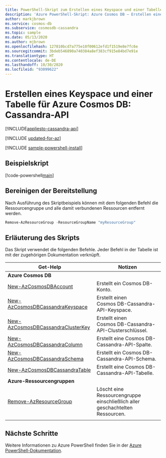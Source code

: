 ```yaml
---
title: PowerShell-Skript zum Erstellen eines Keyspace und einer Tabelle für die Azure Cosmos DB-Cassandra-API
description: 'Azure PowerShell-Skript: Azure Cosmos DB – Erstellen eines Keyspace und einer Tabelle für die Cassandra-API'
author: markjbrown
ms.service: cosmos-db
ms.subservice: cosmosdb-cassandra
ms.topic: sample
ms.date: 05/13/2020
ms.author: mjbrown
ms.openlocfilehash: 127810bcd7a775e10f00612efd1f1519e8e7fc6e
ms.sourcegitcommit: 3bdeb546890a740384a8ef383cf915e84bd7e91e
ms.translationtype: HT
ms.contentlocale: de-DE
ms.lasthandoff: 10/30/2020
ms.locfileid: "93099622"
---
```

# <a name="create-a-keyspace-and-table-for-azure-cosmos-db---cassandra-api"></a>Erstellen eines Keyspace und einer Tabelle für Azure Cosmos DB: Cassandra-API
[!INCLUDE[appliesto-cassandra-api](../../../includes/appliesto-cassandra-api.md)]

[!INCLUDE [updated-for-az](../../../../../includes/updated-for-az.md)]

[!INCLUDE [sample-powershell-install](../../../../../includes/sample-powershell-install-no-ssh.md)]

## <a name="sample-script"></a>Beispielskript

[!code-powershell[main](../../../../../powershell_scripts/cosmosdb/cassandra/ps-cassandra-create.ps1 "Create a keyspace and table for Cassandra API")]

## <a name="clean-up-deployment"></a>Bereinigen der Bereitstellung

Nach Ausführung des Skriptbeispiels können mit dem folgenden Befehl die Ressourcengruppe und alle damit verbundenen Ressourcen entfernt werden.

```powershell
Remove-AzResourceGroup -ResourceGroupName "myResourceGroup"
```

## <a name="script-explanation"></a>Erläuterung des Skripts

Das Skript verwendet die folgenden Befehle. Jeder Befehl in der Tabelle ist mit der zugehörigen Dokumentation verknüpft.

| Get-Help | Notizen |
|---|---|
|**Azure Cosmos DB**| |
| [New-AzCosmosDBAccount](/powershell/module/az.cosmosdb/new-azcosmosdbaccount) | Erstellt ein Cosmos DB-Konto. |
| [New-AzCosmosDBCassandraKeyspace](/powershell/module/az.cosmosdb/new-azcosmosdbcassandrakeyspace) | Erstellt einen Cosmos DB-Cassandra-API-Keyspace. |
| [New-AzCosmosDBCassandraClusterKey](/powershell/module/az.cosmosdb/new-azcosmosdbcassandraclusterkey) | Erstellt einen Cosmos DB-Cassandra-API-Clusterschlüssel. |
| [New-AzCosmosDBCassandraColumn](/powershell/module/az.cosmosdb/new-azcosmosdbcassandracolumn) | Erstellt eine Cosmos DB-Cassandra-API-Spalte. |
| [New-AzCosmosDBCassandraSchema](/powershell/module/az.cosmosdb/new-azcosmosdbcassandraschema) | Erstellt ein Cosmos DB-Cassandra-API-Schema. |
| [New-AzCosmosDBCassandraTable](/powershell/module/az.cosmosdb/new-azcosmosdbcassandratable) | Erstellt eine Cosmos DB-Cassandra-API-Tabelle. |
|**Azure-Ressourcengruppen**| |
| [Remove-AzResourceGroup](/powershell/module/az.resources/remove-azresourcegroup) | Löscht eine Ressourcengruppe einschließlich aller geschachtelten Ressourcen. |
|||

## <a name="next-steps"></a>Nächste Schritte

Weitere Informationen zu Azure PowerShell finden Sie in der [Azure PowerShell-Dokumentation](/powershell/).